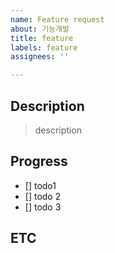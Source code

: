 ```yaml
---
name: Feature request
about: 기능개발
title: feature
labels: feature
assignees: ''

---
```


## Description

> description

## Progress

- [] todo1
- [] todo 2
- [] todo 3

## ETC
